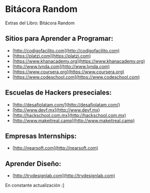 # Bitácora Random

Extras del Libro: Bitácora Random

## Sitios para Aprender a Programar:

- [http://codigofacilito.com](http://codigofacilito.com)
- [https://platzi.com](https://platzi.com)
- [https://www.khanacademy.org](https://www.khanacademy.org)
- [http://www.lynda.com](http://www.lynda.com)
- [https://www.coursera.org](https://www.coursera.org)
- [https://www.codeschool.com](https://www.codeschool.com)

## Escuelas de Hackers preseciales:

- [http://desafiolatam.com/](http://desafiolatam.com/)
- [http://www.devf.mx](http://www.devf.mx)
- [http://hackschool.com.mx](http://hackschool.com.mx)
- [http://www.makeitreal.camp](http://www.makeitreal.camp)

 
## Empresas Internships:

- [http://nearsoft.com](http://nearsoft.com)

## Aprender Diseño:

- [http://trydesignlab.com](http://trydesignlab.com)




En constante actualización :]

